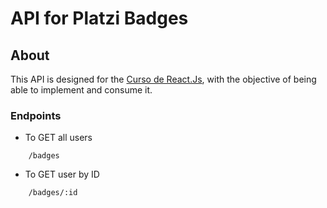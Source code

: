 # API for Platzi Badges
## About
This API is designed for the [Curso de React.Js](https://platzi.com/clases/react/), with the objective of being able to implement and consume it. 

### Endpoints

- To GET all users
	
``` 
    /badges
```
- To GET user by ID
``` 
    /badges/:id
```
